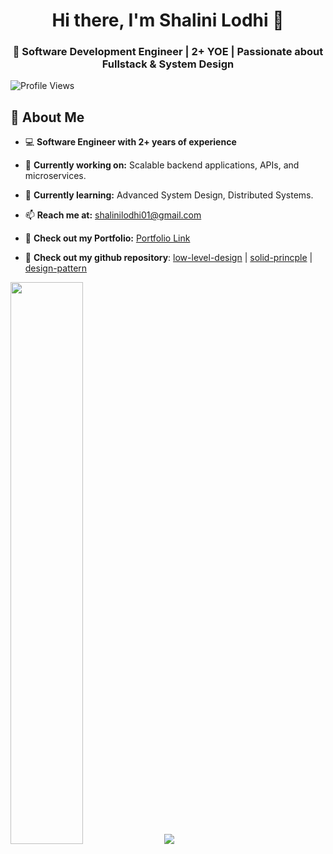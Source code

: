 <h1 align="center">Hi there, I'm Shalini Lodhi 👋</h1>
<h3 align="center">🚀 Software Development Engineer | 2+ YOE | Passionate about Fullstack & System Design</h3>

<!-- Profile Views Counter -->
<p align="left"> 
  <img src="https://komarev.com/ghpvc/?username=Shalini-lodhi&label=Profile%20Views&color=0e75b6&style=flat" alt="Profile Views" /> 
</p>

## **🔹 About Me**
- 💻 **Software Engineer with 2+ years of experience**
- 🔭 **Currently working on:** Scalable backend applications, APIs, and microservices.
- 🌱 **Currently learning:** Advanced System Design, Distributed Systems.
- 📫 **Reach me at:** [shalinilodhi01@gmail.com](shalinilodhi01@gmail.com)
- 📄 **Check out my Portfolio:** [Portfolio Link](https://www.linkedin.com/in/shalini-lodhi-07122001/)

- 🧭 **Check out my github repository**:
[low-level-design](https://github.com/Shalini-lodhi/system-design) |
[solid-princple](https://github.com/Shalini-lodhi/solid-principle) | 
[design-pattern](https://github.com/Shalini-lodhi/design-patterns)

<!-- GitHub Stats -->
<p align="left">
  <img width="48%" src="https://github-readme-streak-stats.herokuapp.com/?user=Shalini-lodhi&hide_border=true&theme=tokyonight&show_icons=true" />
  <img src="https://github-readme-stats.vercel.app/api/top-langs/?username=Shalini-lodhi&layout=compact&theme=tokyonight&hide_border=true&langs_count=5&show_icons=true" />
</p>
